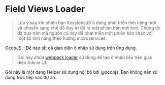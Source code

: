 <!--[meta]
title: Field Views Loader
[meta]-->

# Field Views Loader

> Lưu ý sau khi phiên bản KeystoneJS 5 dừng phát triển tính năng mới và chuyển
> sang chế độ duy trì để ra mắt phiên bản mới hơn. Chúng tôi đã dựa trên mã
> nguồn cũ này để phát triển một phiên bản khác với một số tính năng theo hướng
> microservices.

OcopJS - Để nạp tất cả giao diện ô nhập sử dụng trên ứng dụng.

> Gói này chứa [webpack loader](https://webpack.js.org/api/loaders) sử dụng để
> tạo ô nhập liệu trên giao diện Admin UI.

Gói này là một dạng Helper sử dụng nội bộ bởi @ocopjs. Bạn không nên sử dụng
trực tiếp vào dự án.
